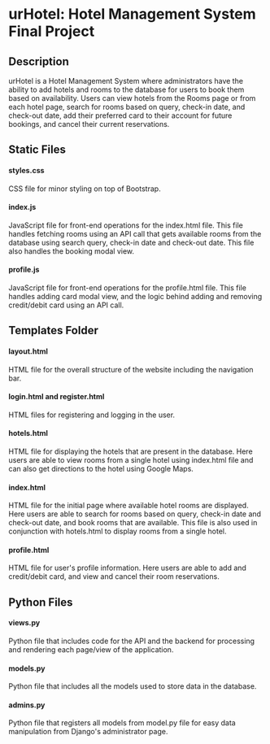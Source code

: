# urHotel: Hotel Management System Final Project
## Description
urHotel is a Hotel Management System where administrators have the ability to add hotels and rooms to the database for users to book them based on availability. Users can view hotels from the Rooms page or from each hotel page, search for rooms based on query, check-in date, and check-out date, add their preferred card to their account for future bookings, and cancel their current reservations.
## Static Files
#### styles.css
CSS file for minor styling on top of Bootstrap.
#### index.js
JavaScript file for front-end operations for the index.html file. This file handles fetching rooms using an API call that gets available rooms from the database using search query, check-in date and check-out date. This file also handles the booking modal view.
#### profile.js
JavaScript file for front-end operations for the profile.html file. This file handles adding card modal view, and the logic behind adding and removing credit/debit card using an API call.
## Templates Folder
#### layout.html
HTML file for the overall structure of the website including the navigation bar.
#### login.html and register.html
HTML files for registering and logging in the user.
#### hotels.html
HTML file for displaying the hotels that are present in the database. Here users are able to view rooms from a single hotel using index.html file and can also get directions to the hotel using Google Maps.
#### index.html
HTML file for the initial page where available hotel rooms are displayed. Here users are able to search for rooms based on query, check-in date and check-out date, and book rooms that are available. This file is also used in conjunction with hotels.html to display rooms from a single hotel.
#### profile.html
HTML file for user's profile information. Here users are able to add and credit/debit card, and view and cancel their room reservations.
## Python Files
#### views.py
Python file that includes code for the API and the backend for processing and rendering each page/view of the application.
#### models.py
Python file that includes all the models used to store data in the database.
#### admins.py
Python file that registers all models from model.py file for easy data manipulation from Django's administrator page.
